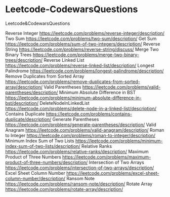 # Leetcode-CodewarsQuestions
Leetcode&amp;CodewarsQuestions

Reverse Integer            https://leetcode.com/problems/reverse-integer/description/   
Two Sum                    https://leetcode.com/problems/two-sum/description/
Get Sum                    https://leetcode.com/problems/sum-of-two-integers/description/
Reverse String             https://leetcode.com/problems/reverse-string/discuss/
Merge Two Binary Trees     https://leetcode.com/problems/merge-two-binary-trees/description/
Reverse Linked List        https://leetcode.com/problems/reverse-linked-list/description/
Longest Palindrome         https://leetcode.com/problems/longest-palindrome/description/
Remove Duplicates from Sorted Array     https://leetcode.com/problems/remove-duplicates-from-sorted-array/description/
Valid Parentheses          https://leetcode.com/problems/valid-parentheses/description/
Minimum Absolute Difference in BST      https://leetcode.com/problems/minimum-absolute-difference-in-bst/description/
DeleteNodeInLinkedList      https://leetcode.com/problems/delete-node-in-a-linked-list/description/
Contains Duplicate          https://leetcode.com/problems/contains-duplicate/description/
Generate Parentheses        https://leetcode.com/problems/generate-parentheses/description/
Valid Anagram               https://leetcode.com/problems/valid-anagram/description/
Roman to Integer            https://leetcode.com/problems/roman-to-integer/description/
Minimum Index Sum of Two Lists  https://leetcode.com/problems/minimum-index-sum-of-two-lists/description/
Relative Ranks              https://leetcode.com/problems/relative-ranks/description/
Maximum Product of Three Numbers    https://leetcode.com/problems/maximum-product-of-three-numbers/description/
Intersection of Two Arrays  https://leetcode.com/problems/intersection-of-two-arrays/description/
Excel Sheet Column Number   https://leetcode.com/problems/excel-sheet-column-number/description/
Ransom Note                 https://leetcode.com/problems/ransom-note/description/
Rotate Array                https://leetcode.com/problems/rotate-array/description/